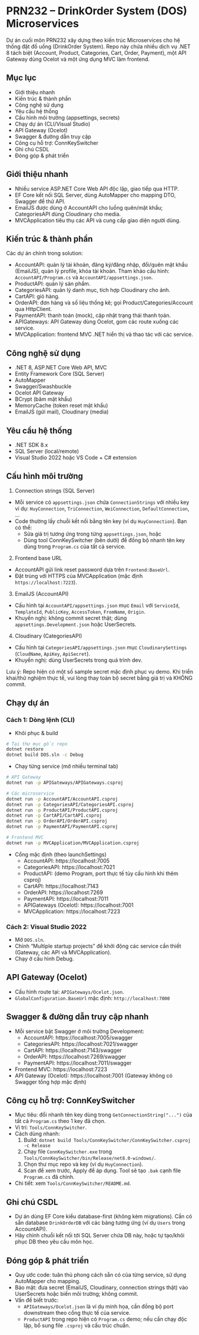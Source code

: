 # PRN232 – DrinkOrder System (DOS) Microservices

Dự án cuối môn PRN232 xây dựng theo kiến trúc Microservices cho hệ thống đặt đồ uống (DrinkOrder System). Repo này chứa nhiều dịch vụ .NET 8 tách biệt (Account, Product, Categories, Cart, Order, Payment), một API Gateway dùng Ocelot và một ứng dụng MVC làm frontend.

## Mục lục
- Giới thiệu nhanh
- Kiến trúc & thành phần
- Công nghệ sử dụng
- Yêu cầu hệ thống
- Cấu hình môi trường (appsettings, secrets)
- Chạy dự án (CLI/Visual Studio)
- API Gateway (Ocelot)
- Swagger & đường dẫn truy cập
- Công cụ hỗ trợ: ConnKeySwitcher
- Ghi chú CSDL
- Đóng góp & phát triển

## Giới thiệu nhanh
- Nhiều service ASP.NET Core Web API độc lập, giao tiếp qua HTTP.
- EF Core kết nối SQL Server, dùng AutoMapper cho mapping DTO, Swagger để thử API.
- EmailJS được dùng ở AccountAPI cho luồng quên/mặt khẩu; CategoriesAPI dùng Cloudinary cho media.
- MVCApplication tiêu thụ các API và cung cấp giao diện người dùng.

## Kiến trúc & thành phần
Các dự án chính trong solution:
- AccountAPI: quản lý tài khoản, đăng ký/đăng nhập, đổi/quên mật khẩu (EmailJS), quản lý profile, khóa tài khoản. Tham khảo cấu hình: `AccountAPI/Program.cs` và `AccountAPI/appsettings.json`.
- ProductAPI: quản lý sản phẩm.
- CategoriesAPI: quản lý danh mục, tích hợp Cloudinary cho ảnh.
- CartAPI: giỏ hàng.
- OrderAPI: đơn hàng và số liệu thống kê; gọi Product/Categories/Account qua HttpClient.
- PaymentAPI: thanh toán (mock), cập nhật trạng thái thanh toán.
- APIGateways: API Gateway dùng Ocelot, gom các route xuống các service.
- MVCApplication: frontend MVC .NET hiển thị và thao tác với các service.


## Công nghệ sử dụng
- .NET 8, ASP.NET Core Web API, MVC
- Entity Framework Core (SQL Server)
- AutoMapper
- Swagger/Swashbuckle
- Ocelot API Gateway
- BCrypt (băm mật khẩu)
- MemoryCache (token reset mật khẩu)
- EmailJS (gửi mail), Cloudinary (media)

## Yêu cầu hệ thống
- .NET SDK 8.x
- SQL Server (local/remote)
- Visual Studio 2022 hoặc VS Code + C# extension

## Cấu hình môi trường
1) Connection strings (SQL Server)
- Mỗi service có `appsettings.json` chứa `ConnectionStrings` với nhiều key ví dụ: `HuyConnection`, `TriConnection`, `WeiConnection`, `DefaultConnection`, ...
- Code thường lấy chuỗi kết nối bằng tên key (ví dụ `HuyConnection`). Bạn có thể:
  - Sửa giá trị tương ứng trong từng `appsettings.json`, hoặc
  - Dùng tool ConnKeySwitcher (bên dưới) để đồng bộ nhanh tên key dùng trong `Program.cs` của tất cả service.

2) Frontend base URL
- AccountAPI gửi link reset password dựa trên `Frontend:BaseUrl`.
- Đặt trùng với HTTPS của MVCApplication (mặc định `https://localhost:7223`).

3) EmailJS (AccountAPI)
- Cấu hình tại `AccountAPI/appsettings.json` mục `Email` với `ServiceId`, `TemplateId`, `PublicKey`, `AccessToken`, `FromName`, `Origin`.
- Khuyến nghị: không commit secret thật; dùng `appsettings.Development.json` hoặc UserSecrets.

4) Cloudinary (CategoriesAPI)
- Cấu hình tại `CategoriesAPI/appsettings.json` mục `CloudinarySettings` (`CloudName`, `ApiKey`, `ApiSecret`).
- Khuyến nghị: dùng UserSecrets trong quá trình dev.

Lưu ý: Repo hiện có một số sample secret mặc định phục vụ demo. Khi triển khai/thử nghiệm thực tế, vui lòng thay toàn bộ secret bằng giá trị và KHÔNG commit.

## Chạy dự án
### Cách 1: Dòng lệnh (CLI)
- Khôi phục & build
```bash
# Tại thư mục gốc repo
dotnet restore
dotnet build DOS.sln -c Debug
```
- Chạy từng service (mở nhiều terminal tab)
```bash
# API Gateway
dotnet run -p APIGateways/APIGateways.csproj

# Các microservice
dotnet run -p AccountAPI/AccountAPI.csproj
dotnet run -p CategoriesAPI/CategoriesAPI.csproj
dotnet run -p ProductAPI/ProductAPI.csproj     
dotnet run -p CartAPI/CartAPI.csproj
dotnet run -p OrderAPI/OrderAPI.csproj
dotnet run -p PaymentAPI/PaymentAPI.csproj

# Frontend MVC
dotnet run -p MVCApplication/MVCApplication.csproj
```
- Cổng mặc định (theo launchSettings)
  - AccountAPI: https://localhost:7005
  - CategoriesAPI: https://localhost:7021
  - ProductAPI: (demo Program, port thực tế tùy cấu hình khi thêm csproj)
  - CartAPI: https://localhost:7143
  - OrderAPI: https://localhost:7269
  - PaymentAPI: https://localhost:7011
  - APIGateways (Ocelot): https://localhost:7001
  - MVCApplication: https://localhost:7223

### Cách 2: Visual Studio 2022
- Mở `DOS.sln`.
- Chỉnh “Multiple startup projects” để khởi động các service cần thiết (Gateway, các API và MVCApplication).
- Chạy ở cấu hình Debug.

## API Gateway (Ocelot)
- Cấu hình route tại: `APIGateways/Ocelot.json`.
- `GlobalConfiguration.BaseUrl` mặc định: `http://localhost:7000` 


## Swagger & đường dẫn truy cập nhanh
- Mỗi service bật Swagger ở môi trường Development:
  - AccountAPI: https://localhost:7005/swagger
  - CategoriesAPI: https://localhost:7021/swagger
  - CartAPI: https://localhost:7143/swagger
  - OrderAPI: https://localhost:7269/swagger
  - PaymentAPI: https://localhost:7011/swagger
- Frontend MVC: https://localhost:7223
- API Gateway (Ocelot): https://localhost:7001 (Gateway không có Swagger tổng hợp mặc định)

## Công cụ hỗ trợ: ConnKeySwitcher
- Mục tiêu: đổi nhanh tên key dùng trong `GetConnectionString("...")` của tất cả `Program.cs` theo 1 key đã chọn.
- Vị trí: `Tools/ConnKeySwitcher`.
- Cách dùng nhanh:
  1. Build: `dotnet build Tools/ConnKeySwitcher/ConnKeySwitcher.csproj -c Release`
  2. Chạy file `ConnKeySwitcher.exe` trong `Tools/ConnKeySwitcher/bin/Release/net8.0-windows/`.
  3. Chọn thư mục repo và key (ví dụ `HuyConnection`).
  4. Scan để xem trước, Apply để áp dụng. Tool sẽ tạo `.bak` cạnh file `Program.cs` đã chỉnh.
- Chi tiết: xem `Tools/ConnKeySwitcher/README.md`.

## Ghi chú CSDL
- Dự án dùng EF Core kiểu database-first (không kèm migrations). Cần có sẵn database `DrinkOrderDB` với các bảng tương ứng (ví dụ `Users` trong AccountAPI).
- Hãy chỉnh chuỗi kết nối tới SQL Server chứa DB này, hoặc tự tạo/khôi phục DB theo yêu cầu môn học.

## Đóng góp & phát triển
- Quy ước code: tuân thủ phong cách sẵn có của từng service, sử dụng AutoMapper cho mapping.
- Bảo mật: đưa secret (EmailJS, Cloudinary, connection strings thật) vào UserSecrets hoặc biến môi trường; không commit.
- Vấn đề biết trước:
  - `APIGateways/Ocelot.json` là ví dụ minh họa, cần đồng bộ port downstream theo cổng thực tế của service.
  - `ProductAPI` trong repo hiện có `Program.cs` demo; nếu cần chạy độc lập, bổ sung file `.csproj` và cấu trúc chuẩn.
